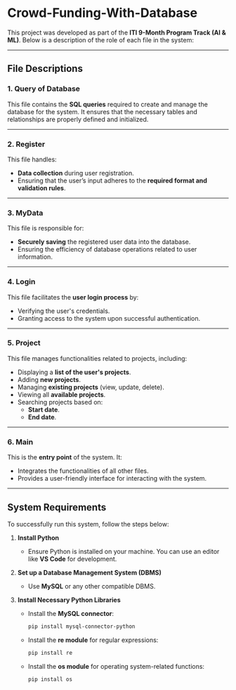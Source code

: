 # **Crowd-Funding-With-Database**  

This project was developed as part of the **ITI 9-Month Program Track (AI & ML)**. Below is a description of the role of each file in the system:

---

## **File Descriptions**  

### **1. Query of Database**  
This file contains the **SQL queries** required to create and manage the database for the system. It ensures that the necessary tables and relationships are properly defined and initialized.

---

### **2. Register**  
This file handles:  
- **Data collection** during user registration.  
- Ensuring that the user’s input adheres to the **required format and validation rules**.  

---

### **3. MyData**  
This file is responsible for:  
- **Securely saving** the registered user data into the database.  
- Ensuring the efficiency of database operations related to user information.  

---

### **4. Login**  
This file facilitates the **user login process** by:  
- Verifying the user's credentials.  
- Granting access to the system upon successful authentication.  

---

### **5. Project**  
This file manages functionalities related to projects, including:  
- Displaying a **list of the user's projects**.  
- Adding **new projects**.  
- Managing **existing projects** (view, update, delete).  
- Viewing all **available projects**.  
- Searching projects based on:  
  - **Start date**.  
  - **End date**.  

---

### **6. Main**  
This is the **entry point** of the system. It:  
- Integrates the functionalities of all other files.  
- Provides a user-friendly interface for interacting with the system.  

---

## **System Requirements**  

To successfully run this system, follow the steps below:  

1. **Install Python**  
   - Ensure Python is installed on your machine. You can use an editor like **VS Code** for development.

2. **Set up a Database Management System (DBMS)**  
   - Use **MySQL** or any other compatible DBMS.  

3. **Install Necessary Python Libraries**  
   - Install the **MySQL connector**:  
     ```bash
     pip install mysql-connector-python
     ```  
   - Install the **re module** for regular expressions:  
     ```bash
     pip install re
     ```  
   - Install the **os module** for operating system-related functions:  
     ```bash
     pip install os
     ```  

